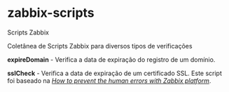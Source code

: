 # zabbix-scripts

Scripts Zabbix

Coletânea de Scripts Zabbix para diversos tipos de verificações

**expireDomain** - Verifica a data de expiração do registro de um domínio.

**sslCheck** - Verifica a data de expiração de um certificado SSL. Este script foi baseado na *[How to prevent the human
errors with Zabbix platform](https://assets.zabbix.com/files/zabsummit2018/Egor_Andreev-How_to_prevent_human_errors_with_Zabbix_platform.pdf)*.
